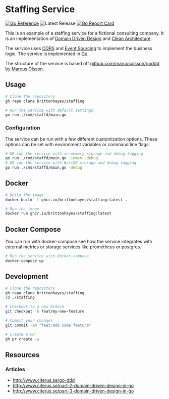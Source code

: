 # Staffing Service

[![Go Reference](https://pkg.go.dev/badge/github.com/brittonhayes/staffing.svg)](https://pkg.go.dev/github.com/brittonhayes/staffing)
![Latest Release](https://img.shields.io/github/v/release/brittonhayes/staffing?label=latest%20release)
[![Go Report Card](https://goreportcard.com/badge/github.com/brittonhayes/staffing)](https://goreportcard.com/report/github.com/brittonhayes/staffing)

This is an example of a staffing service for a fictional consulting company. It is an implementation of [Domain Driven Design](https://www.amazon.com/Domain-Driven-Design-Tackling-Complexity-Software/dp/0321125215) and [Clean Architecture](https://www.amazon.com/Clean-Architecture-Craftsmans-Software-Structure/dp/0134494164).

<!-- TODO CQRS and event-sourcing are in-progress -->
The service uses [CQRS](https://martinfowler.com/bliki/CQRS.html) and [Event Sourcing](https://martinfowler.com/eaaDev/EventSourcing.html) to implement the business logic. The service is implemented in [Go](https://golang.org/).

The structure of the service is based off [github.com/marcusolsson/goddd by Marcus Olsson](https://github.com/marcusolsson/goddd).

## Usage

```bash
# Clone the repository
gh repo clone brittonhayes/staffing

# Run the service with default settings
go run ./cmd/staffd/main.go
```

### Configuration

The service can be run with a few different customization options. These options can be set with environment variables or command line flags.

```bash
# OR run the service with in-memory storage and debug logging
go run ./cmd/staffd/main.go -inmem -debug
# OR run the service with BoltDB storage and debug logging
go run ./cmd/staffd/main.go -debug
```

## Docker

```bash
# Build the image
docker build -t ghcr.io/brittonhayes/staffing:latest .

# Run the image
docker run ghcr.io/brittonhayes/staffing:latest
```

## Docker Compose

You can run with docker-compose see how the service integrates with external metrics or storage services like prometheus or postgres.

```bash
# Run the service with docker-compose
docker-compose up
```

## Development

```bash
# Clone the repository
gh repo clone brittonhayes/staffing
cd ./staffing

# Checkout to a new branch
git checkout -b feat/my-new-feature

# Commit your changes
git commit -am "feat:Add some feature"

# Create a PR
gh pr create -w
```

## Resources

### Articles

- http://www.citerus.se/go-ddd
- http://www.citerus.se/part-2-domain-driven-design-in-go
- http://www.citerus.se/part-3-domain-driven-design-in-go